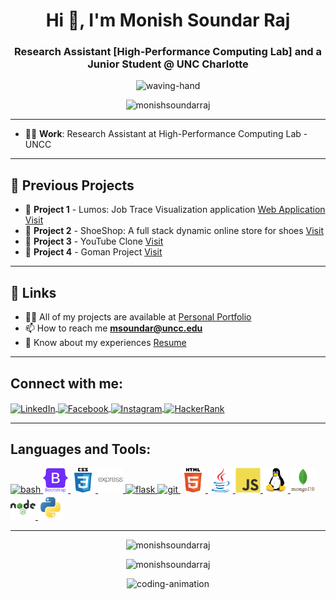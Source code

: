 <h1 align="center">Hi 👋, I'm Monish Soundar Raj</h1>
<h3 align="center">Research Assistant [High-Performance Computing Lab] and a Junior Student @ UNC Charlotte</h3>

<p align="center">
  <img src="https://media.giphy.com/media/hvRJCLFzcasrR4ia7z/giphy.gif" width="100" height="100" alt="waving-hand"/>
</p>

<p align="center">
  <img src="https://komarev.com/ghpvc/?username=monishsoundarraj&label=Profile%20views&color=0e75b6&style=flat" alt="monishsoundarraj" />
</p>

---

- 🧑‍💼 **Work**: Research Assistant at High-Performance Computing Lab - UNCC

---

<h2 align="left">🚀 Previous Projects</h2>

- 🌱 **Project 1** - Lumos: Job Trace Visualization application [Web Application Visit](https://lumos-job-traces.streamlit.app/)
- 🔭 **Project 2** - ShoeShop: A full stack dynamic online store for shoes [Visit](https://pacific-garden-66100.herokuapp.com/)
- 👯 **Project 3** - YouTube Clone [Visit](https://youtube-hooks-iota-inky.vercel.app/)
- 🎃 **Project 4** - Goman Project [Visit](https://exhibits.charlotte.edu/s/gomanmemoryproject/page/welcome)

---

<h2 align="left">🔗 Links</h2>

- 👨‍💻 All of my projects are available at [Personal Portfolio](https://monishsoundarraj.github.io/personal-portfolio/)
- 📫 How to reach me **msoundar@uncc.edu**
- 📄 Know about my experiences [Resume](https://www.monishsoundarraj.com/_files/ugd/cb4c20_32dad78570af432eb7d98d8c767f485d.pdf)

---

<h2 align="left">Connect with me:</h2>
<p align="left">
  <a href="https://linkedin.com/in/monish-soundar-raj-613207218" target="blank">
    <img align="center" src="https://raw.githubusercontent.com/rahuldkjain/github-profile-readme-generator/master/src/images/icons/Social/linked-in-alt.svg" alt="LinkedIn" height="30" width="40" />
  </a>
  <a href="https://fb.com/monish.soundarraj" target="blank">
    <img align="center" src="https://raw.githubusercontent.com/rahuldkjain/github-profile-readme-generator/master/src/images/icons/Social/facebook.svg" alt="Facebook" height="30" width="40" />
  </a>
  <a href="https://instagram.com/monish_soundarraj" target="blank">
    <img align="center" src="https://raw.githubusercontent.com/rahuldkjain/github-profile-readme-generator/master/src/images/icons/Social/instagram.svg" alt="Instagram" height="30" width="40" />
  </a>
  <a href="https://www.hackerrank.com/monishsoundar301?hr_r=1" target="blank">
    <img align="center" src="https://raw.githubusercontent.com/rahuldkjain/github-profile-readme-generator/master/src/images/icons/Social/hackerrank.svg" alt="HackerRank" height="30" width="40" />
  </a>
</p>

---

<h2 align="left">Languages and Tools:</h2>
<p align="left">
  <a href="https://www.gnu.org/software/bash/" target="_blank" rel="noreferrer"> 
    <img src="https://www.vectorlogo.zone/logos/gnu_bash/gnu_bash-icon.svg" alt="bash" width="40" height="40" style="animation: bounce 2s infinite;"/> 
  </a>
  <a href="https://getbootstrap.com" target="_blank" rel="noreferrer"> 
    <img src="https://raw.githubusercontent.com/devicons/devicon/master/icons/bootstrap/bootstrap-plain-wordmark.svg" alt="bootstrap" width="40" height="40" style="animation: bounce 2s infinite 0.1s;"/> 
  </a>
  <a href="https://www.w3schools.com/css/" target="_blank" rel="noreferrer"> 
    <img src="https://raw.githubusercontent.com/devicons/devicon/master/icons/css3/css3-original-wordmark.svg" alt="css3" width="40" height="40" style="animation: bounce 2s infinite 0.2s;"/> 
  </a>
  <a href="https://expressjs.com" target="_blank" rel="noreferrer"> 
    <img src="https://raw.githubusercontent.com/devicons/devicon/master/icons/express/express-original-wordmark.svg" alt="express" width="40" height="40" style="animation: bounce 2s infinite 0.3s;"/> 
  </a>
  <a href="https://flask.palletsprojects.com/" target="_blank" rel="noreferrer"> 
    <img src="https://www.vectorlogo.zone/logos/pocoo_flask/pocoo_flask-icon.svg" alt="flask" width="40" height="40" style="animation: bounce 2s infinite 0.4s;"/> 
  </a>
  <a href="https://git-scm.com/" target="_blank" rel="noreferrer"> 
    <img src="https://www.vectorlogo.zone/logos/git-scm/git-scm-icon.svg" alt="git" width="40" height="40" style="animation: bounce 2s infinite 0.5s;"/> 
  </a>
  <a href="https://www.w3.org/html/" target="_blank" rel="noreferrer"> 
    <img src="https://raw.githubusercontent.com/devicons/devicon/master/icons/html5/html5-original-wordmark.svg" alt="html5" width="40" height="40" style="animation: bounce 2s infinite 0.6s;"/> 
  </a>
  <a href="https://www.java.com" target="_blank" rel="noreferrer"> 
    <img src="https://raw.githubusercontent.com/devicons/devicon/master/icons/java/java-original.svg" alt="java" width="40" height="40" style="animation: bounce 2s infinite 0.7s;"/> 
  </a>
  <a href="https://developer.mozilla.org/en-US/docs/Web/JavaScript" target="_blank" rel="noreferrer"> 
    <img src="https://raw.githubusercontent.com/devicons/devicon/master/icons/javascript/javascript-original.svg" alt="javascript" width="40" height="40" style="animation: bounce 2s infinite 0.8s;"/> 
  </a>
  <a href="https://www.linux.org/" target="_blank" rel="noreferrer"> 
    <img src="https://raw.githubusercontent.com/devicons/devicon/master/icons/linux/linux-original.svg" alt="linux" width="40" height="40" style="animation: bounce 2s infinite 0.9s;"/> 
  </a>
  <a href="https://www.mongodb.com/" target="_blank" rel="noreferrer"> 
    <img src="https://raw.githubusercontent.com/devicons/devicon/master/icons/mongodb/mongodb-original-wordmark.svg" alt="mongodb" width="40" height="40" style="animation: bounce 2s infinite 1s;"/> 
  </a>
  <a href="https://nodejs.org" target="_blank" rel="noreferrer"> 
    <img src="https://raw.githubusercontent.com/devicons/devicon/master/icons/nodejs/nodejs-original-wordmark.svg" alt="nodejs" width="40" height="40" style="animation: bounce 2s infinite 1.1s;"/> 
  </a>
  <a href="https://www.python.org" target="_blank" rel="noreferrer"> 
    <img src="https://raw.githubusercontent.com/devicons/devicon/master/icons/python/python-original.svg" alt="python" width="40" height="40" style="animation: bounce 2s infinite 1.2s;"/> 
  </a>
</p>

---

<p align="center">
  <img src="https://github-readme-stats.vercel.app/api/top-langs?username=monishsoundarraj&show_icons=true&locale=en&layout=compact" alt="monishsoundarraj" />
</p>

<p align="center">
  <img src="https://github-readme-streak-stats.herokuapp.com/?user=monishsoundarraj&" alt="monishsoundarraj" />
</p>


<p align="center">
  <img src="https://media.giphy.com/media/26tn33aiTi1jkl6H6/giphy.gif" alt="coding-animation" width="300"/>
</p>
